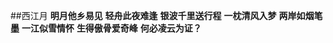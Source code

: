 ##西江月
<b>明月他乡易见</b>
<b>轻舟此夜难逢</b>
<b>银波千里送行程</b>
<b>一枕清风入梦</b>
<b>两岸如烟笔墨</b>
<b>一江似雪情怀</b>
<b>生得傲骨爱奇峰</b>
<b>何必凌云为证？</b>

